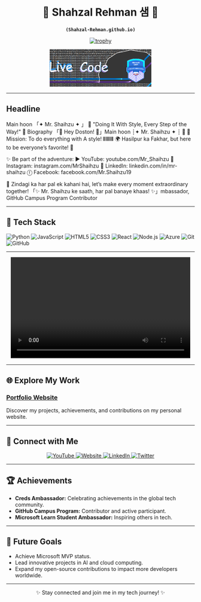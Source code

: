 <div align="center">

# 🌟 Shahzal Rehman 샘 🌟  
**`(Shahzal-Rehman.github.io)`**

[![trophy](https://github-profile-trophy.vercel.app/?username=Shahzal-Rehman&theme=onedark)](https://github.com/Shahzal-Rehman/github-profile-trophy)

<p align="center">
  <a href="./img/Download Folio/Download Folio.png">
    <img alt="Download Folio" style="max-height: 100px" src="./img/Download Folio/Download Folio.png">
  </a>
</p>

</div>

---

## Headline 
Main hoon 「✦ Mr. Shaihzu ✦ 」 🎀 "Doing It With Style, Every Step of the Way!" 🚀
Biography
「🌟 Hey Doston! 🌟」Main hoon ┊✦ Mr. Shaihzu ✦ ┊ 🚀
🎀 Mission: To do everything with A style! 𝄃𝄃𝄂𝄂𝄀𝄁𝄃𝄂𝄂𝄃
🌍 Hasilpur ka Fakhar, but here to be everyone’s favorite! 💖

✨ Be part of the adventure:
▶️ YouTube: youtube.com/Mr_Shaihzu
📸 Instagram: instagram.com/MrShaihzu
🔗 LinkedIn: linkedin.com/in/mr-shaihzu
ⓕ Facebook: facebook.com/Mr.Shaihzu19


📝 Zindagi ka har pal ek kahani hai, let’s make every moment extraordinary together!
「✨ Mr. Shaihzu ke saath, har pal banaye khaas! ✨」mbassador, GitHub Campus Program Contributor  

---

## 🔧 Tech Stack
![Python](https://img.shields.io/badge/-Python-3776AB?logo=python&logoColor=white&style=flat)
![JavaScript](https://img.shields.io/badge/-JavaScript-F7DF1E?logo=javascript&logoColor=black&style=flat)
![HTML5](https://img.shields.io/badge/-HTML5-E34F26?logo=html5&logoColor=white&style=flat)
![CSS3](https://img.shields.io/badge/-CSS3-1572B6?logo=css3&logoColor=white&style=flat)
![React](https://img.shields.io/badge/-React-61DAFB?logo=react&logoColor=black&style=flat)
![Node.js](https://img.shields.io/badge/-Node.js-339933?logo=node.js&logoColor=white&style=flat)
![Azure](https://img.shields.io/badge/-Azure-0078D4?logo=microsoft-azure&logoColor=white&style=flat)
![Git](https://img.shields.io/badge/-Git-F05032?logo=git&logoColor=white&style=flat)
![GitHub](https://img.shields.io/badge/-GitHub-181717?logo=github&logoColor=white&style=flat)

---

<p align="center">
  <video width="480" height="270" controls>
    <source src="https://shahzal-rehman.github.io/assets/1730069428926.mp4" type="video/mp4">
    Your browser does not support the video tag.
  </video>
</p>


---

## 🌐 Explore My Work
### [Portfolio Website]([https://shahzal.com](https://sites.google.com/view/mr-shaihzu))  
Discover my projects, achievements, and contributions on my personal website.  

---

## 🤝 Connect with Me
<p align="center">
  <a href="https://www.youtube.com/channel/UCHD_wGlQFIfwfScoZ55urfw" target="_blank">
    <img alt="YouTube" width="48" src="https://img.icons8.com/color/48/youtube-play.png">
  </a>
  <a href="https://mlsapro.com/" target="_blank">
    <img alt="Website" width="48" src="https://img.icons8.com/ios-filled/48/globe.png">
  </a>
  <a href="https://linkedin.com/in/shahzalrehman" target="_blank">
    <img alt="LinkedIn" width="48" src="https://img.icons8.com/color/48/linkedin.png">
  </a>
  <a href="https://twitter.com/Shahzal_Rehman" target="_blank">
    <img alt="Twitter" width="48" src="https://img.icons8.com/color/48/twitter--v1.png">
  </a>
</p>

---

## 🏆 Achievements
- **Creds Ambassador:** Celebrating achievements in the global tech community.
- **GitHub Campus Program:** Contributor and active participant.
- **Microsoft Learn Student Ambassador:** Inspiring others in tech.

---

## 🎯 Future Goals
- Achieve Microsoft MVP status.
- Lead innovative projects in AI and cloud computing.
- Expand my open-source contributions to impact more developers worldwide.

---

<div align="center">
  <p>✨ Stay connected and join me in my tech journey! ✨</p>
</div>
